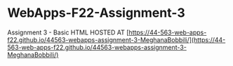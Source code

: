 # WebApps-F22-Assignment-3
Assignment 3 - Basic HTML
  HOSTED AT [https://44-563-web-apps-f22.github.io/44563-webapps-assignment-3-MeghanaBobbili/](https://44-563-web-apps-f22.github.io/44563-webapps-assignment-3-MeghanaBobbili/)